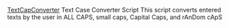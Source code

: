 <a href="https://xedricity.com">TextCapConverter</a>
Text Case Converter Script
This script converts entered texts by the user in ALL CAPS, small caps, Capital Caps, and rAnDom cApS
